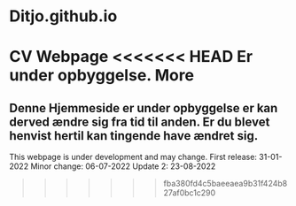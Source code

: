 # Ditjo.github.io
CV Webpage
<<<<<<< HEAD
Er under opbyggelse.
More
=======
Denne Hjemmeside er under opbyggelse er kan derved ændre sig fra tid til anden.
Er du blevet henvist hertil kan tingende have ændret sig.
------------------------------------------------------
This webpage is under development and may change. 
First release: 31-01-2022
Minor change: 06-07-2022
Update 2: 23-08-2022
>>>>>>> fba380fd4c5baeeaea9b31f424b827af0bc1c290
